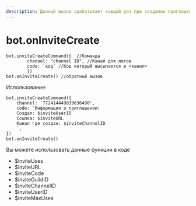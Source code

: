```yaml
---
description: Данный вызов срабатывает каждый раз при создании приглашения
---
```


# bot.onInviteCreate

```text
bot.inviteCreateCommand({  //Команда
        channel: "channel ID", //Канал для логов
        code: `код` //Код который высылается в <канал>
        })
bot.onInviteCreate() //обратный вызов
```

Использование:

```text
bot.inviteCreateCommand({
    channel: '772414449839636490',
    code: `Информация о приглашении:
    Создал: $inviteUserID
    Ссылка: $inviteURL
    Канал где создан: $inviteChannelID
    `,
})
bot.onInviteCreate()
```



Вы можете использовать данные функции в коде

* $inviteUses 
* $inviteURL 
* $inviteCode 
* $inviteGuildID
* $inviteChannelID 
* $inviteUserID 
* $inviteMaxUses

